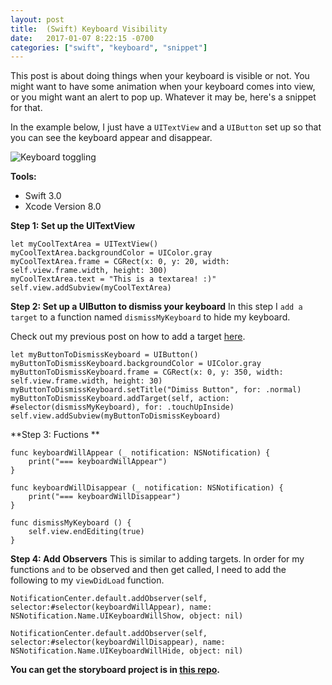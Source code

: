 ```yaml
---
layout: post
title:  (Swift) Keyboard Visibility
date:   2017-01-07 8:22:15 -0700
categories: ["swift", "keyboard", "snippet"]
---
```


This post is about doing things when your keyboard is visible or not. You might want to have some animation when your keyboard comes into view, or you might want an alert to pop up. Whatever it may be, here's a snippet for that.

In the example below, I just have a `UITextView` and a `UIButton` set up so that you can see the keyboard appear and disappear.

![Keyboard toggling](https://raw.githubusercontent.com/seimith/seimith.github.io/master/_assets/2017-01-07-assets/keyboardLarge.gif "Keyboard toggling")

**Tools:**

- Swift 3.0
- Xcode Version 8.0

**Step 1: Set up the UITextView**

```
let myCoolTextArea = UITextView()
myCoolTextArea.backgroundColor = UIColor.gray
myCoolTextArea.frame = CGRect(x: 0, y: 20, width: self.view.frame.width, height: 300)
myCoolTextArea.text = "This is a textarea! :)"
self.view.addSubview(myCoolTextArea)
```

**Step 2: Set up a UIButton to dismiss your keyboard**
In this step I `add a target` to a function named `dismissMyKeyboard` to hide my keyboard.

Check out my previous post on how to add a target [here][linkSwiftAddTarget].

```
let myButtonToDismissKeyboard = UIButton()
myButtonToDismissKeyboard.backgroundColor = UIColor.gray
myButtonToDismissKeyboard.frame = CGRect(x: 0, y: 350, width: self.view.frame.width, height: 30)
myButtonToDismissKeyboard.setTitle("Dimiss Button", for: .normal)
myButtonToDismissKeyboard.addTarget(self, action: #selector(dismissMyKeyboard), for: .touchUpInside)
self.view.addSubview(myButtonToDismissKeyboard)
```

**Step 3: Fuctions **

```
func keyboardWillAppear (_ notification: NSNotification) {
    print("=== keyboardWillAppear")
}

func keyboardWillDisappear (_ notification: NSNotification) {
    print("=== keyboardWillDisappear")
}

func dismissMyKeyboard () {
    self.view.endEditing(true)
}
```

**Step 4: Add Observers**
This is similar to adding targets. In order for my functions `` and `` to be observed and then get called, I need to add the following to my `viewDidLoad` function.

```
NotificationCenter.default.addObserver(self, selector:#selector(keyboardWillAppear), name: NSNotification.Name.UIKeyboardWillShow, object: nil)

NotificationCenter.default.addObserver(self, selector:#selector(keyboardWillDisappear), name: NSNotification.Name.UIKeyboardWillHide, object: nil)
```

**You can get the storyboard project is in [this repo][link].**

[link]: https://github.com/seimith/SwiftKeyboardVisibility
[linkSwiftAddTarget]: http://seimith.github.io/swift/addtarget/click%20handle/snippet/2016/12/26/Swift-Add-Target-for-Click-Handle.html
